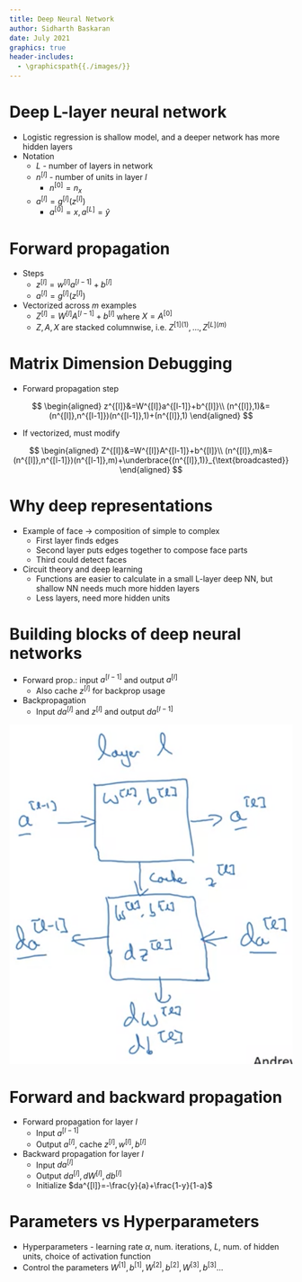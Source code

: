 ```yaml
---
title: Deep Neural Network
author: Sidharth Baskaran
date: July 2021
graphics: true
header-includes:
  - \graphicspath{{./images/}}
---
```


# Deep L-layer neural network

- Logistic regression is shallow model, and a deeper network has more hidden layers
- Notation
  - $L$ - number of layers in network
  - $n^{[l]}$ - number of units in layer $l$
    - $n^{[0]}=n_x$
  - $a^{[l]}=g^{[l]}(z^{[l]})$
    - $a^{[0]}=x,a^{[L]}=\hat{y}$

# Forward propagation

- Steps
  - $z^{[l]}=w^{[l]}a^{[l-1]}+b^{[l]}$
  - $a^{[l]}=g^{[l]}(z^{[l]})$
- Vectorized across $m$ examples
  - $Z^{[l]}=W^{[l]}A^{[l-1]}+b^{[l]}$ where $X=A^{[0]}$
  - $Z,A,X$ are stacked columnwise, i.e. $Z^{[1](1)},\ldots,Z^{[L](m)}$

# Matrix Dimension Debugging

- Forward propagation step

$$
\begin{aligned}
z^{[l]}&=W^{[l]}a^{[l-1]}+b^{[l]}\\
(n^{[l]},1)&=(n^{[l]},n^{[l-1]})(n^{[l-1]},1)+(n^{[l]},1)
\end{aligned}
$$

- If vectorized, must modify

$$
\begin{aligned}
Z^{[l]}&=W^{[l]}A^{[l-1]}+b^{[l]}\\
(n^{[l]},m)&=(n^{[l]},n^{[l-1]})(n^{[l-1]},m)+\underbrace{(n^{[l]},1)}_{\text{broadcasted}}
\end{aligned}
$$

# Why deep representations

- Example of face $\rightarrow$ composition of simple to complex
  - First layer finds edges
  - Second layer puts edges together to compose face parts
  - Third could detect faces
- Circuit theory and deep learning
  - Functions are easier to calculate in a small L-layer deep NN, but shallow NN needs much more hidden layers
  - Less layers, need more hidden units

# Building blocks of deep neural networks

- Forward prop.: input $a^{[l-1]}$ and output $a^{[l]}$ 
  - Also cache $z^{[l]}$ for backprop usage
- Backpropagation
  - Input $da^{[l]}$ and $z^{[l]}$ and output $da^{[l-1]}$

![Forward and backwards](../images/1626925051647.png)  

# Forward and backward propagation

- Forward propagation for layer $l$
  - Input $a^{[l-1]}$
  - Output $a^{[l]}$, cache $z^{[l]},w^{[l]},b^{[l]}$
- Backward propagation for layer $l$
  - Input $da^{[l]}$
  - Output $da^{[l]},dW^{[l]},db^{[l]}$
  - Initialize $da^{[l]}=-\frac{y}{a}+\frac{1-y}{1-a}$

# Parameters vs Hyperparameters

- Hyperparameters - learning rate $\alpha$, num. iterations, $L$, num. of hidden units, choice of activation function
- Control the parameters $W^{[1]}, b^{[1]}, W^{[2]}, b^{[2]}, W^{[3]}, b^{[3]} \ldots$